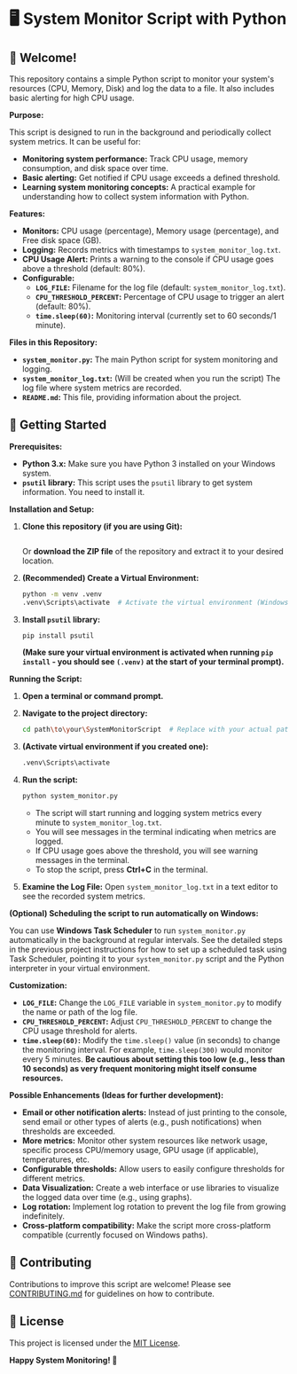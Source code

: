 # 🖥️ System Monitor Script with Python

## 👋 Welcome!

This repository contains a simple Python script to monitor your system's resources (CPU, Memory, Disk) and log the data to a file. It also includes basic alerting for high CPU usage.

**Purpose:**

This script is designed to run in the background and periodically collect system metrics. It can be useful for:

*   **Monitoring system performance:** Track CPU usage, memory consumption, and disk space over time.
*   **Basic alerting:** Get notified if CPU usage exceeds a defined threshold.
*   **Learning system monitoring concepts:** A practical example for understanding how to collect system information with Python.

**Features:**

*   **Monitors:** CPU usage (percentage), Memory usage (percentage), and Free disk space (GB).
*   **Logging:** Records metrics with timestamps to `system_monitor_log.txt`.
*   **CPU Usage Alert:** Prints a warning to the console if CPU usage goes above a threshold (default: 80%).
*   **Configurable:**
    *   **`LOG_FILE`:**  Filename for the log file (default: `system_monitor_log.txt`).
    *   **`CPU_THRESHOLD_PERCENT`:** Percentage of CPU usage to trigger an alert (default: 80%).
    *   **`time.sleep(60)`:**  Monitoring interval (currently set to 60 seconds/1 minute).

**Files in this Repository:**

*   **`system_monitor.py`:** The main Python script for system monitoring and logging.
*   **`system_monitor_log.txt`:** (Will be created when you run the script) The log file where system metrics are recorded.
*   **`README.md`:** This file, providing information about the project.

## 🚀 Getting Started

**Prerequisites:**

*   **Python 3.x:**  Make sure you have Python 3 installed on your Windows system.
*   **`psutil` library:** This script uses the `psutil` library to get system information. You need to install it.

**Installation and Setup:**

1.  **Clone this repository (if you are using Git):**
    ```bash
    ```
    Or **download the ZIP file** of the repository and extract it to your desired location.

2.  **(Recommended) Create a Virtual Environment:**
    ```bash
    python -m venv .venv
    .venv\Scripts\activate  # Activate the virtual environment (Windows)
    ```

3.  **Install `psutil` library:**
    ```bash
    pip install psutil
    ```
    **(Make sure your virtual environment is activated when running `pip install` - you should see `(.venv)` at the start of your terminal prompt).**

**Running the Script:**

1.  **Open a terminal or command prompt.**
2.  **Navigate to the project directory:**
    ```bash
    cd path\to\your\SystemMonitorScript  # Replace with your actual path
    ```
3.  **(Activate virtual environment if you created one):**
    ```bash
    .venv\Scripts\activate
    ```
4.  **Run the script:**
    ```bash
    python system_monitor.py
    ```

    *   The script will start running and logging system metrics every minute to `system_monitor_log.txt`.
    *   You will see messages in the terminal indicating when metrics are logged.
    *   If CPU usage goes above the threshold, you will see warning messages in the terminal.
    *   To stop the script, press **Ctrl+C** in the terminal.

5.  **Examine the Log File:** Open `system_monitor_log.txt` in a text editor to see the recorded system metrics.

**(Optional) Scheduling the script to run automatically on Windows:**

You can use **Windows Task Scheduler** to run `system_monitor.py` automatically in the background at regular intervals.  See the detailed steps in the previous project instructions for how to set up a scheduled task using Task Scheduler, pointing it to your `system_monitor.py` script and the Python interpreter in your virtual environment.

**Customization:**

*   **`LOG_FILE`:**  Change the `LOG_FILE` variable in `system_monitor.py` to modify the name or path of the log file.
*   **`CPU_THRESHOLD_PERCENT`:**  Adjust `CPU_THRESHOLD_PERCENT` to change the CPU usage threshold for alerts.
*   **`time.sleep(60)`:** Modify the `time.sleep()` value (in seconds) to change the monitoring interval.  For example, `time.sleep(300)` would monitor every 5 minutes. **Be cautious about setting this too low (e.g., less than 10 seconds) as very frequent monitoring might itself consume resources.**

**Possible Enhancements (Ideas for further development):**

*   **Email or other notification alerts:** Instead of just printing to the console, send email or other types of alerts (e.g., push notifications) when thresholds are exceeded.
*   **More metrics:** Monitor other system resources like network usage, specific process CPU/memory usage, GPU usage (if applicable), temperatures, etc.
*   **Configurable thresholds:** Allow users to easily configure thresholds for different metrics.
*   **Data Visualization:**  Create a web interface or use libraries to visualize the logged data over time (e.g., using graphs).
*   **Log rotation:** Implement log rotation to prevent the log file from growing indefinitely.
*   **Cross-platform compatibility:**  Make the script more cross-platform compatible (currently focused on Windows paths).

## 🤝 Contributing

Contributions to improve this script are welcome! Please see [CONTRIBUTING.md](CONTRIBUTING.md) for guidelines on how to contribute.

## 📜 License

This project is licensed under the [MIT License](LICENSE).



**Happy System Monitoring! 🚀**